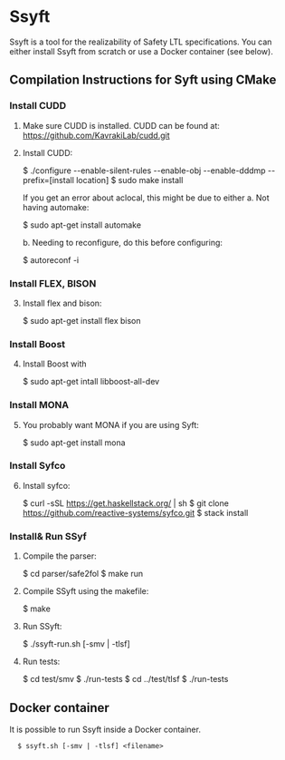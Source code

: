 # Ssyft
Ssyft is a tool for the realizability of Safety LTL specifications.
You can either install Ssyft from scratch or use a Docker container (see below).


## Compilation Instructions for Syft using CMake

### Install CUDD

1. Make sure CUDD is installed. CUDD can be found at: https://github.com/KavrakiLab/cudd.git

2. Install CUDD:

	$ ./configure --enable-silent-rules --enable-obj --enable-dddmp --prefix=[install location]
	$ sudo make install

    If you get an error about aclocal, this might be due to either
    a. Not having automake:

	$ sudo apt-get install automake

    b. Needing to reconfigure, do this before configuring:

	$ autoreconf -i

### Install FLEX, BISON

3. Install flex and bison:
  
	$ sudo apt-get install flex bison

### Install Boost
4. Install Boost with

	$ sudo apt-get intall libboost-all-dev

### Install MONA

5. You probably want MONA if you are using Syft:
    
	$ sudo apt-get install mona

### Install Syfco
6. Install syfco:
	
	$ curl -sSL https://get.haskellstack.org/ | sh
	$ git clone https://github.com/reactive-systems/syfco.git
	$ stack install

### Install& Run SSyf

1. Compile the parser:

	$ cd parser/safe2fol
	$ make run

1. Compile SSyft using the makefile:

   	$ make

2. Run SSyft:

 	$ ./ssyft-run.sh [-smv | -tlsf] <filename> <workdir>	

3. Run tests:

  	$ cd test/smv
 	$ ./run-tests
 	$ cd ../test/tlsf
  	$ ./run-tests


## Docker container
It is possible to run Ssyft inside a Docker container.

      $ ssyft.sh [-smv | -tlsf] <filename>
